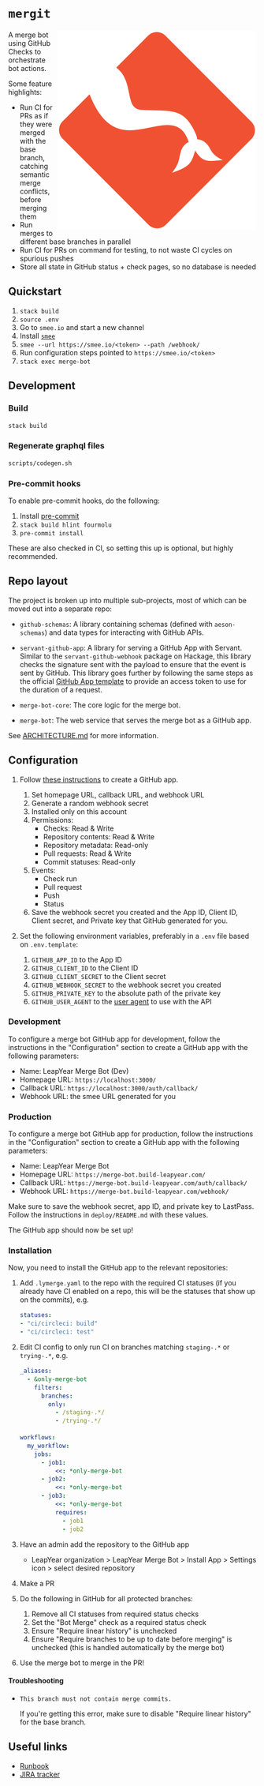 # `mergit`

<img src="assets/logo.svg" align="right" alt="Mergit mascot" />

A merge bot using GitHub Checks to orchestrate bot actions.

Some feature highlights:

* Run CI for PRs as if they were merged with the base branch, catching semantic merge conflicts, before merging them
* Run merges to different base branches in parallel
* Run CI for PRs on command for testing, to not waste CI cycles on spurious pushes
* Store all state in GitHub status + check pages, so no database is needed

## Quickstart

1. `stack build`
1. `source .env`
1. Go to `smee.io` and start a new channel
1. Install [`smee`](https://github.com/probot/smee-client)
1. `smee --url https://smee.io/<token> --path /webhook/`
1. Run configuration steps pointed to `https://smee.io/<token>`
1. `stack exec merge-bot`

## Development

### Build

`stack build`

### Regenerate graphql files

```bash
scripts/codegen.sh
```

### Pre-commit hooks

To enable pre-commit hooks, do the following:

1. Install [pre-commit](https://pre-commit.com)
1. `stack build hlint fourmolu`
1. `pre-commit install`

These are also checked in CI, so setting this up is optional, but highly recommended.

## Repo layout

The project is broken up into multiple sub-projects, most of which can be moved
out into a separate repo:

* `github-schemas`: A library containing schemas (defined with `aeson-schemas`)
and data types for interacting with GitHub APIs.

* `servant-github-app`: A library for serving a GitHub App with Servant.
Similar to the `servant-github-webhook` package on Hackage, this library checks
the signature sent with the payload to ensure that the event is sent by GitHub.
This library goes further by following the same steps as the official [GitHub
App template](https://github.com/github-developer/github-app-template) to
provide an access token to use for the duration of a request.

* `merge-bot-core`: The core logic for the merge bot.

* `merge-bot`: The web service that serves the merge bot as a GitHub app.

See [ARCHITECTURE.md](ARCHITECTURE.md) for more information.

## Configuration

1. Follow [these instructions][create-github-app] to create a GitHub app.
    1. Set homepage URL, callback URL, and webhook URL
    1. Generate a random webhook secret
    1. Installed only on this account
    1. Permissions:
        * Checks: Read & Write
        * Repository contents: Read & Write
        * Repository metadata: Read-only
        * Pull requests: Read & Write
        * Commit statuses: Read-only
    1. Events:
        * Check run
        * Pull request
        * Push
        * Status
    1. Save the webhook secret you created and the App ID, Client ID,
       Client secret, and Private key that GitHub generated for you.

1. Set the following environment variables, preferably in a `.env` file based
   on `.env.template`:
    1. `GITHUB_APP_ID` to the App ID
    1. `GITHUB_CLIENT_ID` to the Client ID
    1. `GITHUB_CLIENT_SECRET` to the Client secret
    1. `GITHUB_WEBHOOK_SECRET` to the webhook secret you created
    1. `GITHUB_PRIVATE_KEY` to the absolute path of the private key
    1. `GITHUB_USER_AGENT` to the [user agent][user-agent] to use with the API

[create-github-app]: https://developer.github.com/apps/quickstart-guides/setting-up-your-development-environment/#step-2-register-a-new-github-app
[user-agent]: https://developer.github.com/v3/#user-agent-required

### Development

To configure a merge bot GitHub app for development, follow the instructions in
the "Configuration" section to create a GitHub app with the following
parameters:

* Name: LeapYear Merge Bot (Dev)
* Homepage URL: `https://localhost:3000/`
* Callback URL: `https://localhost:3000/auth/callback/`
* Webhook URL: the smee URL generated for you

### Production

To configure a merge bot GitHub app for production, follow the instructions in
the "Configuration" section to create a GitHub app with the following
parameters:

* Name: LeapYear Merge Bot
* Homepage URL: `https://merge-bot.build-leapyear.com/`
* Callback URL: `https://merge-bot.build-leapyear.com/auth/callback/`
* Webhook URL: `https://merge-bot.build-leapyear.com/webhook/`

Make sure to save the webhook secret, app ID, and private key to LastPass.
Follow the instructions in `deploy/README.md` with these values.

The GitHub app should now be set up!

### Installation

Now, you need to install the GitHub app to the relevant repositories:

1. Add `.lymerge.yaml` to the repo with the required CI statuses (if you already have CI enabled on a repo, this will be the statuses that show up on the commits), e.g.

    ```yaml
    statuses:
    - "ci/circleci: build"
    - "ci/circleci: test"
    ```

1. Edit CI config to only run CI on branches matching `staging-.*` or `trying-.*`, e.g.

    ```yaml
    _aliases:
      - &only-merge-bot
        filters:
          branches:
            only:
              - /staging-.*/
              - /trying-.*/

    workflows:
      my_workflow:
        jobs:
          - job1:
              <<: *only-merge-bot
          - job2:
              <<: *only-merge-bot
          - job3:
              <<: *only-merge-bot
              requires:
                - job1
                - job2
    ```

1. Have an admin add the repository to the GitHub app
    * LeapYear organization > LeapYear Merge Bot > Install App > Settings icon > select desired repository
1. Make a PR
1. Do the following in GitHub for all protected branches:
    1. Remove all CI statuses from required status checks
    1. Set the "Bot Merge" check as a required status check
    1. Ensure "Require linear history" is unchecked
    1. Ensure "Require branches to be up to date before merging" is unchecked (this is handled automatically by the merge bot)
1. Use the merge bot to merge in the PR!

#### Troubleshooting

* `This branch must not contain merge commits.`

    If you're getting this error, make sure to disable "Require linear history" for the base branch.

## Useful links

* [Runbook](https://www.notion.so/leapyear/Merge-Bot-Runbook-651a19edfff64217afd12b199a4491b2)
* [JIRA tracker](https://leapyear.atlassian.net/issues/?filter=10814)
